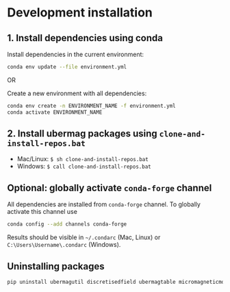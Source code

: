 # Development installation

## 1. Install dependencies using conda
Install dependencies in the current environment:
```bash
conda env update --file environment.yml
```

OR

Create a new environment with all dependencies:
```bash
conda env create -n ENVIRONMENT_NAME -f environment.yml
conda activate ENVIRONMENT_NAME
```

## 2. Install ubermag packages using `clone-and-install-repos.bat`

- Mac/Linux: `$ sh clone-and-install-repos.bat`
- Windows: `$ call clone-and-install-repos.bat`
   
## Optional: globally activate `conda-forge` channel

All dependencies are installed from `conda-forge` channel. To globally activate this channel use
```bash
conda config --add channels conda-forge
```
Results should be visible in `~/.condarc` (Mac, Linux) or `C:\Users\Username\.condarc` (Windows).

## Uninstalling packages
```bash
pip uninstall ubermagutil discretisedfield ubermagtable micromagneticmodel micromagneticdata micromagnetictests oommfc mag2exp ubermag
```

